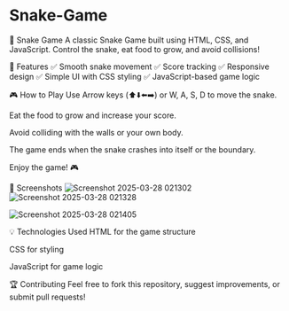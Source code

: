 # Snake-Game
🐍 Snake Game
A classic Snake Game built using HTML, CSS, and JavaScript. Control the snake, eat food to grow, and avoid collisions!

🚀 Features
✅ Smooth snake movement
✅ Score tracking
✅ Responsive design
✅ Simple UI with CSS styling
✅ JavaScript-based game logic

🎮 How to Play
Use Arrow keys (⬆️⬇️⬅️➡️) or W, A, S, D to move the snake.

Eat the food to grow and increase your score.

Avoid colliding with the walls or your own body.

The game ends when the snake crashes into itself or the boundary.

Enjoy the game! 🎮

📸 Screenshots
![Screenshot 2025-03-28 021302](https://github.com/user-attachments/assets/d4d08f84-2f88-44d4-9d0b-f924951cacca)
![Screenshot 2025-03-28 021328](https://github.com/user-attachments/assets/53b032f6-72c1-4e27-b388-6b0d7008596b)

![Screenshot 2025-03-28 021405](https://github.com/user-attachments/assets/ad67571b-ce99-414e-aaac-d0b515c79da2)


💡 Technologies Used
HTML for the game structure

CSS for styling

JavaScript for game logic

🏆 Contributing
Feel free to fork this repository, suggest improvements, or submit pull requests!
